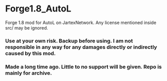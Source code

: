 # Forge1.8_AutoL

Forge 1.8 mod for AutoL on JartexNetwork. Any license mentioned inside src/ may be ignored.

### Use at your own risk. Backup before using. I am not responsible in any way for any damages directly or indirectly caused by this mod.
### Made a long time ago. Little to no support will be given. Repo is mainly for archive.
